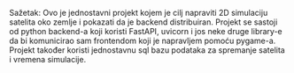 Sažetak:
Ovo je jednostavni projekt kojem je cilj napraviti 2D simulaciju satelita oko zemlje i pokazati da je backend distribuiran. Projekt se sastoji od python backend-a koji koristi FastAPI, uvicorn i jos neke druge library-e da bi komunicirao sam frontendom koji je napravljem pomoću pygame-a. Projekt također koristi jednostavnu sql bazu podataka za spremanje satelita i vremena simulacije.